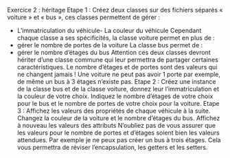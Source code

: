 Exercice 2 : héritage
Etape 1 :
Créez deux classes sur des fichiers séparés « voiture » et « bus », ces classes permettent de gérer :
- L’immatriculation du véhicule- La couleur du véhicule
Cependant chaque classe a ses spécificités, la classe voiture permet en plus de :
- gérer le nombre de portes de la voiture
La classe bus permet de :
- gérer le nombre d’étages du bus
Attention ces deux classes devront hériter d’une classe commune qui leur permettra de partager
certaines caractéristiques.
Le nombre d’étages et de portes sont des valeurs qui ne changent jamais ! Une voiture ne peut pas
avoir 1 porte par exemple, de même un bus à 3 étages n’existe pas.
Etape 2 :
Créez une instance de la classe bus et de la classe voiture, donnez leur l’immatriculation et la
couleur de votre choix. Indiquez le nombre d’étages de votre choix pour le bus et le nombre de
portes de votre choix pour la voiture.
Etape 3 :
Affichez les valeurs des propriétés de chaque véhicule à la suite.
Changez la couleur de la voiture et le nombre d’étages du bus.
Affichez à nouveau les valeurs des attributs
N’oubliez pas de vous assurer que les valeurs pour le nombre de portes et d’étages soient bien les
valeurs attendues. Par exemple je ne peux pas créer un bus à trois étages. Cela vous permettra de
réviser l’encapsulation, les getters et les setters.
